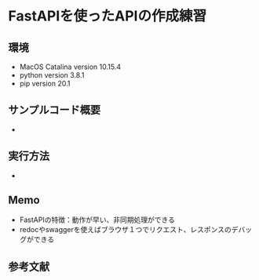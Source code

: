 FastAPIを使ったAPIの作成練習
====

## 環境
- MacOS Catalina version 10.15.4
- python version 3.8.1
- pip version 20.1  

## サンプルコード概要
- 

## 実行方法  
- 

## Memo
- FastAPIの特徴：動作が早い、非同期処理ができる
- redocやswaggerを使えばブラウザ１つでリクエスト、レスポンスのデバッグができる  
						   
## 参考文献   
								 
